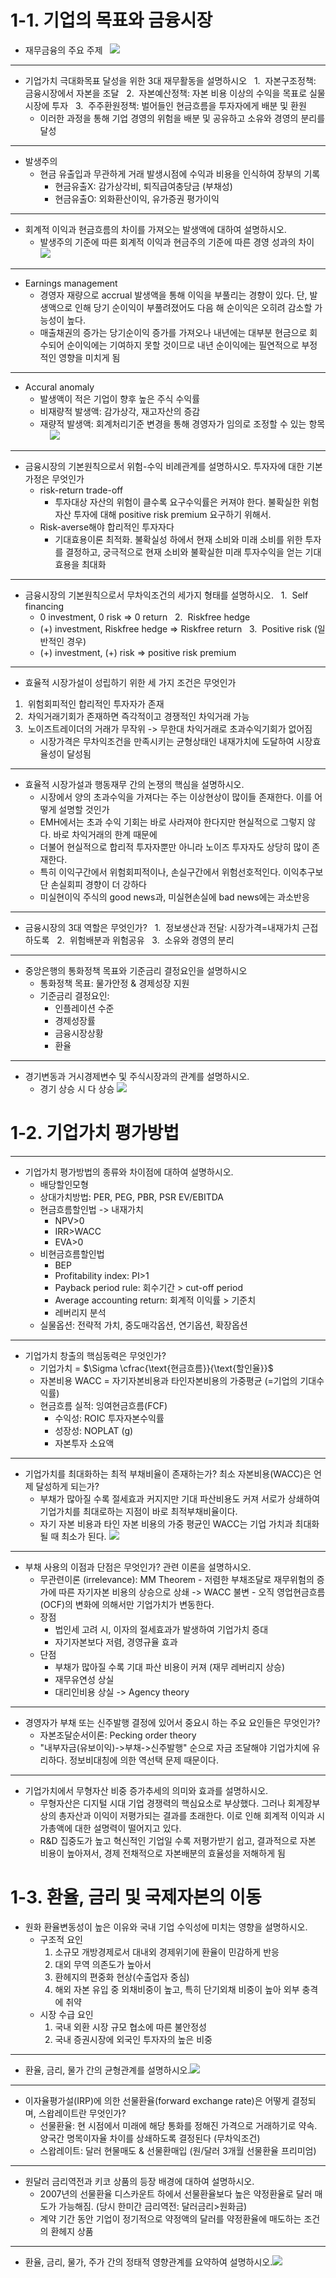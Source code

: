 # 1-1. 기업의 목표와 금융시장

  

- 재무금융의 주요 주제
  ![](resource/Pasted%20image%2020240421012946.png)
---
  

- 기업가치 극대화목표 달성을 위한 3대 재무활동을 설명하시오
  1.  자본구조정책: 금융시장에서 자본을 조달
  2.  자본예산정책: 자본 비용 이상의 수익을 목표로 실물시장에 투자
  3.  주주환원정책: 벌어들인 현금흐름을 투자자에게 배분 및 환원
	 - 이러한 과정을 통해 기업 경영의 위험을 배분 및 공유하고 소유와 경영의 분리를 달성

---

- 발생주의
	- 현금 유출입과 무관하게 거래 발생시점에 수익과 비용을 인식하여 장부의 기록
		- 현금유출X: 감가상각비, 퇴직급여충당금 (부채성)
		- 현금유출O: 외화환산이익, 유가증권 평가이익

---

- 회계적 이익과 현금흐름의 차이를 가져오는 발생액에 대하여 설명하시오.
	- 발생주의 기준에 따른 회계적 이익과 현금주의 기준에 따른 경영 성과의 차이
    ![](resource/Pasted%20image%2020240421013848.png)

  
---

- Earnings management
	- 경영자 재량으로 accrual 발생액을 통해 이익을 부풀리는 경향이 있다. 단, 발생액으로 인해 당기 순이익이 부풀려졌어도 다음 해 순이익은 오히려 감소할 가능성이 높다.
	- 매출채권의 증가는 당기순이익 증가를 가져오나 내년에는 대부분 현금으로 회수되어 순이익에는 기여하지 못할 것이므로 내년 순이익에는 필연적으로 부정적인 영향을 미치게 됨

  
---

- Accural anomaly
	- 발생액이 적은 기업이 향후 높은 주식 수익률
	- 비재량적 발생액: 감가상각, 재고자산의 증감
	- 재량적 발생액: 회계처리기준 변경을 통해 경영자가 임의로 조정할 수 있는 항목
    ![](resource/Pasted%20image%2020240422141045.png)

  
---

- 금융시장의 기본원칙으로서 위험-수익 비례관계를 설명하시오. 투자자에 대한 기본 가정은 무엇인가
	- risk-return trade-off
		- 투자대상 자산의 위험이 클수록 요구수익률은 커져야 한다. 불확실한 위험자산 투자에 대해 positive risk premium 요구하기 위해서.
	- Risk-averse해야 합리적인 투자자다
		- 기대효용이론 최적화. 불확실성 하에서 현재 소비와 미래 소비를 위한 투자를 결정하고, 궁극적으로 현재 소비와 불확실한 미래 투자수익을 얻는 기대효용을 최대화

---  

- 금융시장의 기본원칙으로서 무차익조건의 세가지 형태를 설명하시오.
  1.  Self financing
	- 0 investment, 0 risk => 0 return
  2.  Riskfree hedge
	- (+) investment, Riskfree hedge => Riskfree return
  3.  Positive risk (일반적인 경우)
	- (+) investment, (+) risk => positive risk premium

---

- 효율적 시장가설이 성립하기 위한 세 가지 조건은 무엇인가
1.  위험회피적인 합리적인 투자자가 존재
2.  차익거래기회가 존재하면 즉각적이고 경쟁적인 차익거래 가능
3.  노이즈트레이더의 거래가 무작위 -> 무한대 차익거래로 초과수익기회가 없어짐
	- 시장가격은 무차익조건을 만족시키는 균형상태인 내재가치에 도달하여 시장효율성이 달성됨

---

- 효율적 시장가설과 행동재무 간의 논쟁의 핵심을 설명하시오.
	- 시장에서 양의 초과수익을 가져다는 주는 이상현상이 많이들 존재한다. 이를 어떻게 설명할 것인가
	- EMH에서는 초과 수익 기회는 바로 사라져야 한다지만 현실적으로 그렇지 않다. 바로 차익거래의 한계 때문에
	- 더불어 현실적으로 합리적 투자자뿐만 아니라 노이즈 투자자도 상당히 많이 존재한다.
	- 특히 이익구간에서 위험회피적이나, 손실구간에서 위험선호적인다. 이익추구보단 손실회피 경향이 더 강하다
	- 미실현이익 주식의 good news과, 미실현손실에 bad news에는 과소반응

  
---
- 금융시장의 3대 역할은 무엇인가?
  1.  정보생산과 전달: 시장가격=내재가치 근접하도록
  2.  위험배분과 위험공유
  3.  소유와 경영의 분리

---

- 중앙은행의 통화정책 목표와 기준금리 결정요인을 설명하시오
	- 통화정책 목표: 물가안정 & 경제성장 지원
	- 기준금리 결정요인:
		- 인플레이션 수준
		- 경제성장률
		- 금융시장상황
		- 환율

---

- 경기변동과 거시경제변수 및 주식시장과의 관계를 설명하시오.
	- 경기 상승 시 다 상승 ![](resource/Pasted%20image%2020240421225642.png)

  

# 1-2. 기업가치 평가방법

  ---

- 기업가치 평가방법의 종류와 차이점에 대하여 설명하시오.
	- 배당할인모형
	- 상대가치방법: PER, PEG, PBR, PSR EV/EBITDA
	- 현금흐름할인법 -> 내재가치
		- NPV>0
		- IRR>WACC
		- EVA>0
	- 비현금흐름할인법
		- BEP
		- Profitability index: PI>1
		- Payback period rule: 회수기간 > cut-off period
		- Average accounting return: 회계적 이익률 > 기준치
		- 레버리지 분석
	- 실물옵션: 전략적 가치, 중도매각옵션, 연기옵션, 확장옵션

---  

- 기업가치 창출의 핵심동력은 무엇인가?
	- 기업가치 = $\Sigma \cfrac{\text{현금흐름}}{\text{할인율}}$
	- 자본비용 WACC = 자기자본비용과 타인자본비용의 가중평균 (=기업의 기대수익률)
	- 현금흐름 실적: 잉여현금흐름(FCF)
		- 수익성: ROIC 투자자본수익률
		- 성장성: NOPLAT (g)
		- 자본투자 소요액

---

- 기업가치를 최대화하는 최적 부채비율이 존재하는가? 최소 자본비용(WACC)은 언제 달성하게 되는가?
	- 부채가 많아질 수록 절세효과 커지지만 기대 파산비용도 커져 서로가 상쇄하여 기업가치를 최대로하는 지점이 바로 최적부채비율이다.
	- 자기 자본 비용과 타인 자본 비용의 가중 평균인 WACC는 기업 가치과 최대화 될 때 최소가 된다. ![](resource/Pasted%20image%2020240421230001.png)

  
---
- 부채 사용의 이점과 단점은 무엇인가? 관련 이론을 설명하시오. 
	- 무관련이론 (irrelevance): MM Theorem - 저렴한 부채조달로 재무위험의 증가에 따른 자기자본 비용의 상승으로 상쇄 -> WACC 불변 - 오직 영업현금흐름(OCF)의 변화에 의해서만 기업가치가 변동한다.
	- 장점
		- 법인세 고려 시, 이자의 절세효과가 발생하여 기업가치 증대
		- 자기자본보다 저렴, 경영규율 효과
	- 단점
		- 부채가 많아질 수록 기대 파산 비용이 커져 (재무 레버리지 상승)
		- 재무유연성 상실
		- 대리인비용 상실 -> Agency theory

---

- 경영자가 부채 또는 신주발행 결정에 있어서 중요시 하는 주요 요인들은 무엇인가?
	- 자본조달순서이론: Pecking order theory
	- "내부자금(유보이익)->부채->신주발행" 순으로 자금 조달해야 기업가치에 유리하다. 정보비대칭에 의한 역선택 문제 때문이다.

---

- 기업가치에서 무형자산 비중 증가추세의 의미와 효과를 설명하시오.
	- 무형자산은 디지털 시대 기업 경쟁력의 핵심요소로 부상했다. 그러나 회계장부 상의 총자산과 이익이 저평가되는 결과를 초래한다. 이로 인해 회계적 이익과 시가총액에 대한 설명력이 떨어지고 있다.
	- R&D 집중도가 높고 혁신적인 기업일 수록 저평가받기 쉽고, 결과적으로 자본 비용이 높아져서, 경제 전채적으로 자본배분의 효율성을 저해하게 됨

  

# 1-3. 환율, 금리 및 국제자본의 이동

  
- 원화 환율변동성이 높은 이유와 국내 기업 수익성에 미치는 영향을 설명하시오.
	- 구조적 요인
		1. 소규모 개방경제로서 대내외 경제위기에 환율이 민감하게 반응
		2. 대외 무역 의존도가 높아서
		3. 환헤지의 편중화 현상(수출업자 중심)
		4. 해외 자본 유입 중 외채비중이 높고, 특히 단기외채 비중이 높아 외부 충격에 취약
	- 시장 수급 요인
		1. 국내 외환 시장 규모 협소에 따른 불안정성
		2. 국내 증권시장에 외국인 투자자의 높은 비중

---

- 환율, 금리, 물가 간의 균형관계를 설명하시오.![](resource/Pasted%20image%2020240421231442.png)

---

- 이자율평가설(IRP)에 의한 선물환율(forward exchange rate)은 어떻게 결정되며, 스왑레이트란 무엇인가?
	- 선물환율: 현 시점에서 미래에 해당 통화를 정해진 가격으로 거래하기로 약속. 양국간 명목이자율 차이를 상쇄하도록 결정된다 (무차익조건)
	- 스왑레이트: 달러 현물매도 & 선물환매입 (원/달러 3개월 선물환율 프리미엄)

---

- 원달러 금리역전과 키코 상품의 등장 배경에 대하여 설명하시오.
	- 2007년의 선물환율 디스카운트 하에서 선물환율보다 높은 약정환율로 달러 매도가 가능해짐. (당시 한미간 금리역전: 달러금리>원화금)
	- 계약 기간 동안 기업이 정기적으로 약정액의 달러를 약정환율에 매도하는 조건의 환헤지 상품

---

- 환율, 금리, 물가, 주가 간의 정태적 영향관계를 요약하여 설명하시오.![](resource/Pasted%20image%2020240421232116.png)
